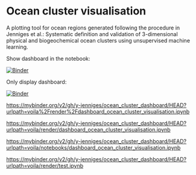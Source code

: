 # Ocean cluster visualisation

A plotting tool for ocean regions generated following the procedure in Jenniges et al.: Systematic definition and validation of 3-dimensional physical and biogeochemical ocean clusters using unsupervised machine learning. 


Show dashboard in the notebook:

[![Binder](https://mybinder.org/badge_logo.svg)](https://mybinder.org/v2/gh/y-jenniges/ocean_cluster_dashboard/HEAD?filepath=dashboard_ocean_cluster_visualisation.ipynb)

Only display dashboard:

[![Binder](https://mybinder.org/badge.svg)](https://mybinder.org/v2/gh/y-jenniges/ocean_cluster_dashboard/HEAD?urlpath=apps%2Fdashboard_ocean_cluster_visualisation.ipynb)

 https://mybinder.org/v2/gh/y-jenniges/ocean_cluster_dashboard/HEAD?urlpath=voila%2Frender%2Fdashboard_ocean_cluster_visualisation.ipynb
 
 https://mybinder.org/v2/gh/y-jenniges/ocean_cluster_dashboard/HEAD?urlpath=voila/render/dashboard_ocean_cluster_visualisation.ipynb

  https://mybinder.org/v2/gh/y-jenniges/ocean_cluster_dashboard/HEAD?urlpath=voila/notebooks/dashboard_ocean_cluster_visualisation.ipynb


  https://mybinder.org/v2/gh/y-jenniges/ocean_cluster_dashboard/HEAD?urlpath=voila/render/test.ipynb
